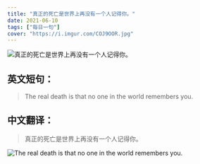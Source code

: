 ```yaml
---
title: "真正的死亡是世界上再没有一个人记得你。"
date: 2021-06-10
tags: ["每日一句"]
cover: "https://i.imgur.com/COJ9OOR.jpg"
---
```


![真正的死亡是世界上再没有一个人记得你。](https://i.imgur.com/kbkOVbs.jpg)

## 英文短句：
> The real death is that no one in the world remembers you.

<!--more-->

## 中文翻译：
> 真正的死亡是世界上再没有一个人记得你。

![The real death is that no one in the world remembers you.](https://i.imgur.com/Q5zq2cL.jpg)


